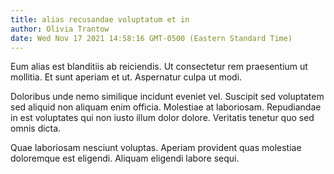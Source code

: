 ```yaml
---
title: alias recusandae voluptatum et in
author: Olivia Trantow
date: Wed Nov 17 2021 14:58:16 GMT-0500 (Eastern Standard Time)
---
```

Eum alias est blanditiis ab reiciendis. Ut consectetur rem praesentium ut mollitia. Et sunt aperiam et ut. Aspernatur culpa ut modi.

 Doloribus unde nemo similique incidunt eveniet vel. Suscipit sed voluptatem sed aliquid non aliquam enim officia. Molestiae at laboriosam. Repudiandae in est voluptates qui non iusto illum dolor dolore. Veritatis tenetur quo sed omnis dicta.

 Quae laboriosam nesciunt voluptas. Aperiam provident quas molestiae doloremque est eligendi. Aliquam eligendi labore sequi.